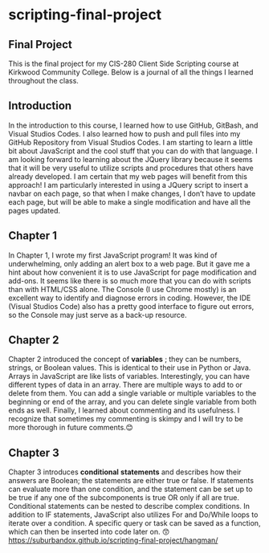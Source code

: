 # scripting-final-project
## Final Project

This is the final project for my CIS-280 Client Side Scripting course at Kirkwood Community College. Below is a journal of all the things I learned throughout the class.

 

## Introduction

In the introduction to this course, I learned how to use GitHub, GitBash, and Visual Studios Codes. I also learned how to push and pull files into my GitHub Repository from Visual Studios Codes. I am starting to learn a little bit about JavaScript and the cool stuff that you can do with that language. I am looking forward to learning about the JQuery library because it seems that it will be very useful to utilize scripts and procedures that others have already developed.  I am certain that my web pages will benefit from this approach! I am particularly interested in using a JQuery script to insert a navbar on each page, so that when I make changes, I don’t have to update each page, but will be able to make a single modification and have all the pages updated.

 

## Chapter 1

In Chapter 1, I wrote my first JavaScript program! It was kind of underwhelming, only adding an alert box to a web page. But it gave me a hint about how convenient it is to use JavaScript for page modification and add-ons.  It seems like there is so much more that you can do with scripts than with HTML/CSS alone.  The Console (I use Chrome mostly) is an excellent way to identify and diagnose errors in coding.  However, the IDE (Visual Studios Code) also has a pretty good interface to figure out errors, so the Console may just serve as a back-up resource. 

## Chapter 2

Chapter 2 introduced the concept of **variables** ; they can be numbers, strings, or Boolean values. This is identical to their use in Python or Java. Arrays in JavaScript are like lists of variables. Interestingly, you can have different types of data in an array. There are multiple ways to add to or delete from them. You can add a single variable or multiple variables to the beginning or end of the array, and you can delete single variable from both ends as well.  Finally, I learned about commenting and its usefulness. I recognize that sometimes my commenting is skimpy and I will try to be more thorough in future comments.:blush:

## Chapter 3

Chapter 3 introduces  **conditional**  **statements** and describes how their answers are Boolean; the statements are either true or false. If statements can evaluate more than one condition, and the statement can be set up to be true if any one of the subcomponents is true OR only if all are true.  Conditional statements can be nested to describe complex conditions.  In addition to IF statements, JavaScript also utilizes For and Do/While loops to iterate over a condition.  A specific query or task can be saved as a function, which can then be inserted into code later on. :kissing_smiling_eyes:
https://suburbandox.github.io/scripting-final-project/hangman/
